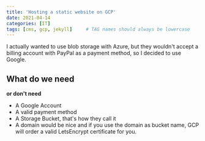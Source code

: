 ```yaml
---
title: 'Hosting a static website on GCP'
date: 2021-04-14
categories: [IT]
tags: [cms, gcp, jekyll]     # TAG names should always be lowercase
---
```

I actually wanted to use blob storage with Azure, but they wouldn't accept a billing account with PayPal as a payment method, so I decided to use Google.

## What do we need
**or don't need**

* A Google Account
* A valid payment method
* A Storage Bucket, that's how they call it
* A domain would be nice and if you use the domain as bucket name, GCP will order a valid LetsEncrypt certificate for you.

